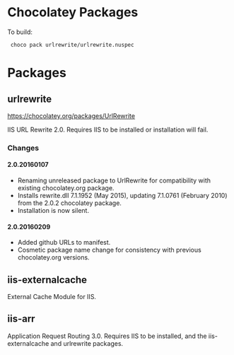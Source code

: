 # Chocolatey Packages

To build:

     choco pack urlrewrite/urlrewrite.nuspec

# Packages

## urlrewrite 

https://chocolatey.org/packages/UrlRewrite

IIS URL Rewrite 2.0. Requires IIS to be installed or installation will fail.

### Changes
#### 2.0.20160107

* Renaming unreleased package to UrlRewrite for compatibility with existing chocolatey.org package. 
* Installs rewrite.dll 7.1.1952 (May 2015), updating 7.1.0761 (February 2010) from the 2.0.2 chocolatey package.
* Installation is now silent.
		 
#### 2.0.20160209

* Added github URLs to manifest.
* Cosmetic package name change for consistency with previous chocolatey.org versions.

## iis-externalcache

External Cache Module for IIS.

## iis-arr

Application Request Routing 3.0. Requires IIS to be installed, and the iis-externalcache and urlrewrite packages. 